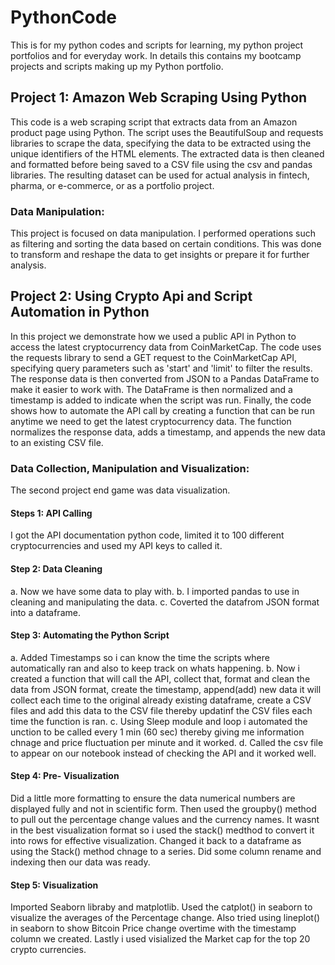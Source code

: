 # PythonCode
This is for my python codes and scripts for learning, my python project portfolios and for everyday work.
In details this contains my bootcamp projects and scripts making up my Python portfolio.




## Project 1: Amazon Web Scraping Using Python

This code is a web scraping script that extracts data from an Amazon product page using Python. The script uses the BeautifulSoup and requests libraries to scrape the data, specifying the data to be extracted using the unique identifiers of the HTML elements. The extracted data is then cleaned and formatted before being saved to a CSV file using the csv and pandas libraries. The resulting dataset can be used for actual analysis in fintech, pharma, or e-commerce, or as a portfolio project.

### Data Manipulation:
This project is focused on data manipulation. I performed operations such as filtering and sorting the data based on certain conditions. This was done to transform and reshape the data to get insights or prepare it for further analysis.


## Project 2: Using Crypto Api and Script Automation in Python

In this project we demonstrate how we used a public API in Python to access the latest cryptocurrency data from CoinMarketCap. The code uses the requests library to send a GET request to the CoinMarketCap API, specifying query parameters such as 'start' and 'limit' to filter the results. The response data is then converted from JSON to a Pandas DataFrame to make it easier to work with. The DataFrame is then normalized and a timestamp is added to indicate when the script was run. Finally, the code shows how to automate the API call by creating a function that can be run anytime we need to get the latest cryptocurrency data. The function normalizes the response data, adds a timestamp, and appends the new data to an existing CSV file.

### Data Collection, Manipulation and Visualization: 
The second project end game was data visualization.

#### Steps 1: API Calling
I got the API documentation python code, limited it to 100 different cryptocurrencies and used my API keys to called it.

#### Step 2:  Data Cleaning
a. Now we have some data to play with. 
b. I imported pandas to use in cleaning and manipulating the data.
c. Coverted the datafrom JSON format into a dataframe.

#### Step 3:  Automating the Python Script
a. Added Timestamps so i can know the time the scripts where automatically ran and also to keep track on whats happening.
b. Now i created a function that will call the API, collect that, format and clean the data from JSON format, create the timestamp, append(add) new data it will collect each time to the original already existing dataframe, create a CSV files and add this data to the CSV file thereby updatinf the CSV files each time the function is ran.
c. Using Sleep module and loop i automated the unction to be called every 1 min (60 sec) thereby giving me information chnage and price fluctuation per minute and it worked.
d. Called the csv file to appear on our notebook instead of checking the API and it worked well.

#### Step 4: Pre- Visualization
Did a little more formatting to ensure the data numerical numbers are displayed fully and not in scientific form. Then used the groupby() method to pull out the percentage change values and the currency names. It wasnt in the best visualization format so i used the stack() medthod to convert it into rows for effective visualization. Changed it back to a dataframe as using the Stack() method chnage to a series. Did some column rename and indexing then our data was ready.

#### Step 5: Visualization
Imported Seaborn libraby and matplotlib. 
Used the catplot() in seaborn to visualize the averages of the Percentage change.
Also tried using lineplot() in seaborn to show Bitcoin Price change overtime with the timestamp column we created.
Lastly i used visialized the Market cap for the top 20 crypto currencies.
